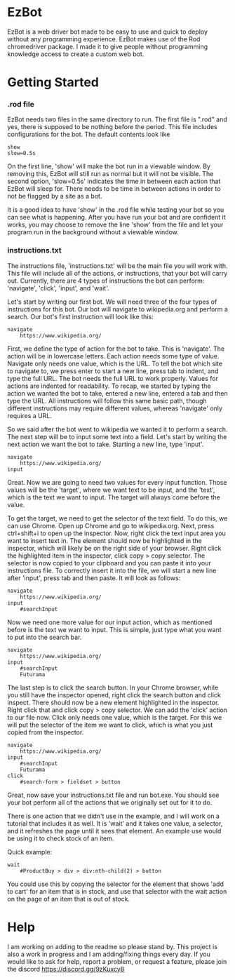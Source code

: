 # EzBot
EzBot is a web driver bot made to be easy to use and quick to deploy without any programming experience.
EzBot makes use of the Rod chromedriver package. I made it to give people without programming knowledge access to create a custom web bot.

# Getting Started
### .rod file
EzBot needs two files in the same directory to run. The first file is ".rod" and yes, there is supposed to be nothing before the period. This file includes configurations for the bot.
The default contents look like
```text
show
slow=0.5s
```
On the first line, 'show' will make the bot run in a viewable window. By removing this, EzBot will still run as normal but it will not be visible.
The second option, 'slow=0.5s' indicates the time in between each action that EzBot will sleep for. There needs to be time in between actions in order to not be flagged by a site as a bot.

It is a good idea to have 'show' in the .rod file while testing your bot so you can see what is happening. After you have run your bot and are confident it works, you may choose to remove the line 'show' from the file and let your program run in the background without a viewable window.

### instructions.txt
The instructions file, 'instructions.txt' will be the main file you will work with. This file will include all of the actions, or instructions, that your bot will carry out. Currently, there are 4 types of instructions the bot can perform: 'navigate', 'click', 'input', and 'wait'.

Let's start by writing our first bot. We will need three of the four types of instructions for this bot. Our bot will navigate to wikipedia.org and perform a search.
Our bot's first instruction will look like this:
```text
navigate
	https://www.wikipedia.org/
```
First, we define the type of action for the bot to take. This is 'navigate'. The action will be in lowercase letters.
Each action needs some type of value. Navigate only needs one value, which is the URL. To tell the bot which site to navigate to, we press enter to start a new line, press tab to indent, and type the full URL. The bot needs the full URL to work properly.
Values for actions are indented for readability. To recap, we started by typing the action we wanted the bot to take, entered a new line, entered a tab and then type the URL. All instructions will follow this same basic path, though different instructions may require different values, whereas 'navigate' only requires a URL.

So we said after the bot went to wikipedia we wanted it to perform a search. The next step will be to input some text into a field. Let's start by writing the next action we want the bot to take. Starting a new line, type 'input'.

```text
navigate
	https://www.wikipedia.org/
input
```
Great. Now we are going to need two values for every input function. Those values will be the 'target', where we want text to be input, and the 'text', which is the text we want to input. The target will always come before the value.

To get the target, we need to get the selector of the text field. To do this, we can use Chrome. Open up Chrome and go to wikipedia.org. Next, press ctrl+shift+i to open up the inspector. Now, right click the text input area you want to insert text in. The element should now be highlighted in the inspector, which will likely be on the right side of your browser. Right click the highlighted item in the inspector, click copy > copy selector. The selector is now copied to your clipboard and you can paste it into your instructions file. To correctly insert it into the file, we will start a new line after 'input', press tab and then paste. It will look as follows:


```text
navigate
	https://www.wikipedia.org/
input
	#searchInput
```

Now we need one more value for our input action, which as mentioned before is the text we want to input. This is simple, just type what you want to put into the search bar.


```text
navigate
	https://www.wikipedia.org/
input
	#searchInput
	Futurama
```

The last step is to click the search button. In your Chrome browser, while you still have the inspector opened, right click the search button and click inspect. There should now be a new element highlighted in the inspector. Right click that and click copy > copy selector. We can add the 'click' action to our file now. Click only needs one value, which is the target. For this we will put the selector of the item we want to click, which is what you just copied from the inspector.


```text
navigate
	https://www.wikipedia.org/
input
	#searchInput
	Futurama
click
	#search-form > fieldset > button
```

Great, now save your instructions.txt file and run bot.exe.
You should see your bot perform all of the actions that we originally set out for it to do.


There is one action that we didn't use in the example, and I will work on a tutorial that includes it as well. It is 'wait' and it takes one value, a selector, and it refreshes the page until it sees that element. An example use would be using it to check stock of an item. 

Quick example:
```
wait
	#ProductBuy > div > div:nth-child(2) > button
```
You could use this by copying the selector for the element that shows 'add to cart' for an item that is in stock, and use that selector with the wait action on the page of an item that is out of stock.


# Help

I am working on adding to the readme so please stand by. This project is also a work in progress and I am adding/fixing things every day. If you would like to ask for help, report a problem, or request a feature, please join the discord https://discord.gg/9zKuxcy8


